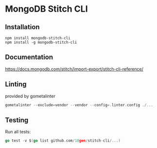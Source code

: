 # MongoDB Stitch CLI

## Installation

```
npm install mongodb-stitch-cli
npm install -g mongodb-stitch-cli
```

## Documentation

https://docs.mongodb.com/stitch/import-export/stitch-cli-reference/

## Linting

provided by gometalinter

```go
gometalinter --exclude=vendor --vendor --config=.linter.config ./...
```

## Testing

Run all tests:

```go
go test -v $(go list github.com/10gen/stitch-cli/...)
```
